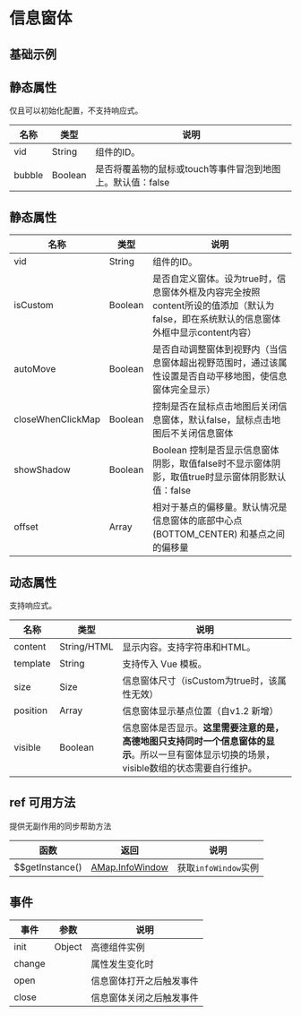 # 信息窗体

## 基础示例

<vuep template="#example"></vuep>

<script v-pre type="text/x-template" id="example">

  <template>
    <div class="amap-page-container">
      <el-amap vid="amap" :zoom="zoom" :center="center" class="amap-demo">
        <el-amap-info-window v-for="window in windows" :position="window.position" :content="window.content" :visible="window.visible" :events="window.events"></el-amap-info-window>
      </el-amap>
    </div>
  </template>

  <style>
    .amap-demo {
      height: 300px;
    }
  </style>

  <script>
    module.exports = {
      data () {
        return {
          zoom: 14,
          center: [121.5273285, 31.21515044],
          windows: [
            {
              position: [121.5273285, 31.21515044],
              content: 'Hi! I am here!',
              visible: true,
              events: {
                close() {
                  console.log('close infowindow');
                }
              }
            }
          ]
        }
      }
    };
  </script>

</script>


## 静态属性

仅且可以初始化配置，不支持响应式。

名称 | 类型 | 说明
---|---|---|
vid | String | 组件的ID。
bubble | Boolean | 是否将覆盖物的鼠标或touch等事件冒泡到地图上。默认值：false

## 静态属性

名称 | 类型 | 说明
---|---|---|
vid | String | 组件的ID。
isCustom | Boolean | 是否自定义窗体。设为true时，信息窗体外框及内容完全按照content所设的值添加（默认为false，即在系统默认的信息窗体外框中显示content内容）
autoMove | Boolean | 是否自动调整窗体到视野内（当信息窗体超出视野范围时，通过该属性设置是否自动平移地图，使信息窗体完全显示）
closeWhenClickMap | Boolean | 控制是否在鼠标点击地图后关闭信息窗体，默认false，鼠标点击地图后不关闭信息窗体
showShadow | Boolean | Boolean 控制是否显示信息窗体阴影，取值false时不显示窗体阴影，取值true时显示窗体阴影默认值：false
offset | Array | 相对于基点的偏移量。默认情况是信息窗体的底部中心点(BOTTOM_CENTER) 和基点之间的偏移量

## 动态属性

支持响应式。

名称 | 类型 | 说明
---|---|---|
content | String/HTML | 显示内容。支持字符串和HTML。
template | String | 支持传入 Vue 模板。
size | Size | 信息窗体尺寸（isCustom为true时，该属性无效）
position | Array | 信息窗体显示基点位置（自v1.2 新增）
visible | Boolean | 信息窗体是否显示。**这里需要注意的是，高德地图只支持同时一个信息窗体的显示**。所以一旦有窗体显示切换的场景，visible数组的状态需要自行维护。


## ref 可用方法
提供无副作用的同步帮助方法

函数 | 返回 | 说明
---|---|---|
$$getInstance() | [AMap.InfoWindow](http://lbs.amap.com/api/javascript-api/reference/infowindow) | 获取`infoWindow`实例

## 事件

事件 | 参数 | 说明
---|---|---|
init | Object | 高德组件实例
change||属性发生变化时
open||信息窗体打开之后触发事件
close||信息窗体关闭之后触发事件
